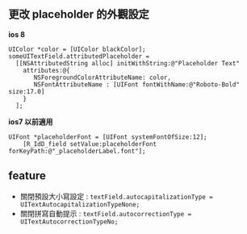 ## 更改 placeholder 的外觀設定

**ios 8**
```
UIColor *color = [UIColor blackColor];    
someUITextField.attributedPlaceholder =
  [[NSAttributedString alloc] initWithString:@"Placeholder Text"
    attributes:@{
       NSForegroundColorAttributeName: color,
       NSFontAttributeName : [UIFont fontWithName:@"Roboto-Bold" size:17.0]
    }
  ];
```

**ios7 以前適用**
```
UIFont *placeholderFont = [UIFont systemFontOfSize:12];
    [R_IdD_field setValue:placeholderFont forKeyPath:@"_placeholderLabel.font"];
```

## feature

- 關閉預設大小寫設定 : `textField.autocapitalizationType = UITextAutocapitalizationTypeNone;`
- 關閉拼寫自動提示 : `textField.autocorrectionType = UITextAutocorrectionTypeNo;`